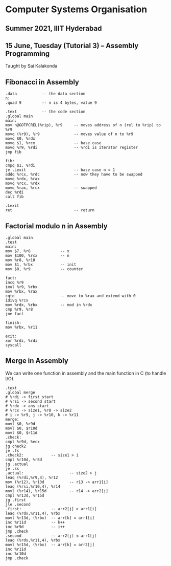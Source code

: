 # Computer Systems Organisation
## Summer 2021, IIIT Hyderabad
## 15 June, Tuesday (Tutorial 3) – Assembly Programming

Taught by Sai Kalakonda

## Fibonacci in Assembly
    .data           -- the data section
    n:
    .quad 9         -- n is 4 bytes, value 9
    
    .text           -- the code section
    .global main
    main:
    mov n@GOTPCREL(%rip), %r9     -- moves address of n (rel to %rip) to %r9
    movq (%r9), %r9               -- moves value of n to %r9
    movq $0, %rdx
    movq $1, %rcx                 -- base case
    movq %r9, %rdi                -- %rdi is iterator register
    jmp fib
    
    fib:
    cmpq $1, %rdi
    je .Lexit                     -- base case n = 1
    addq %rcx, %rdc               -- now they have to be swapped
    movq %rdx, %rax
    movq %rcx, %rdx
    movq %rax, %rcx               -- swapped
    dec %rdi
    call fib
    
    .Lexit
    ret                           -- return

## Factorial modulo n in Assembly
    .global main
    .test
    main:
    mov $7, %r8             -- x
    mov $100, %rcx          -- n
    mov %r8, %r10
    mov $1, %rbx            -- init
    mov $0, %r9             -- counter
    
    fact:
    incq %r9
    imul %r9, %rbx
    mov %rbx, %rax
    cqto                    -- move to %rax and extend with 0
    idivq %rcx
    mov %rdx, %rbx          -- mod in %rdx
    cmp %r9, %r8
    jne fact
    
    finish:
    mov %rbx, %r11
    
    exit:
    xor %rdi, %rdi
    syscall
    
## Merge in Assembly
We can write one function in assembly and the main function in C (to handle I/O).
    
    .text
    .global merge
    # %rdi -> first start
    # %rsi -> second start
    # %rdx -> ans start
    # %rcx -> size1, %r8 -> size2
    # i -> %r9, j -> %r10, k -> %r11
    merge:
    movl $0, %r9d
    movl $0, $r10d
    movl $0, $r11d
    .check:
    cmpl %r9d, %ecx
    jg check2
    je .fs
    .check2:            -- size1 > i
    cmpl %r10d, %r8d
    jg .actual
    je .ss
    .actual:                    -- size2 > j
    leaq (%rdi,%r9,4), %r12
    mov (%r12), %r13d           -- r13 -> arr1[i]
    leaq (%rsi,%r10,4), %r14
    movl (%r14), %r15d          -- r14 -> arr2[j]
    cmpl %r13d, %r15d
    jg .first
    jle .second
    .first:             -- arr2[j] > arr1[i]
    leaq (%rdx,%r11,4), %rbx
    movl %r13d, (%rbx)  -- arr[k] = arr1[i]
    inc %r11d           -- k++
    inc %r9d            -- i++
    jmp .check
    .second             -- arr2[j] ≤ arr1[j]
    leaq (%rdx,%r11,4), %rbx
    movl %r15d, (%rbx)  -- arr[k] = arr2[j]
    inc %r11d
    inc %r10d
    jmp .check
    
